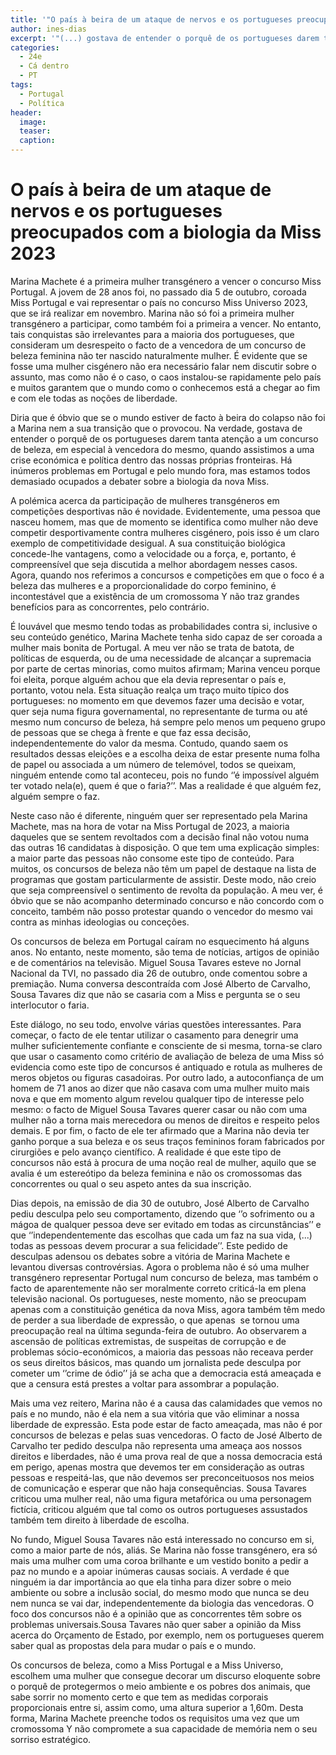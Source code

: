 ```yaml
---
title: '"O país à beira de um ataque de nervos e os portugueses preocupados com a biologia da Miss 2023"'
author: ines-dias
excerpt: '"(...) gostava de entender o porquê de os portugueses darem tanta atenção a um concurso de beleza, em especial à vencedora do mesmo, quando assistimos a uma crise económica e política dentro das nossas próprias fronteiras"'
categories:
  - 24e
  - Cá dentro
  - PT
tags:
  - Portugal
  - Política
header: 
  image: 
  teaser: 
  caption:
---
```


# O país à beira de um ataque de nervos e os portugueses preocupados com a biologia da Miss 2023

Marina Machete é a primeira mulher transgénero a vencer o concurso Miss Portugal. A jovem de 28 anos foi, no passado dia 5 de outubro, coroada Miss Portugal e vai representar o país no concurso Miss Universo 2023, que se irá realizar em novembro. Marina não só foi a primeira mulher transgénero a participar, como também foi a primeira a vencer. No entanto, tais conquistas são irrelevantes para a maioria dos portugueses, que consideram um desrespeito o facto de a vencedora de um concurso de beleza feminina não ter nascido naturalmente mulher. É evidente que se fosse uma mulher cisgénero não era necessário falar nem discutir sobre o assunto, mas como não é o caso, o caos instalou-se rapidamente pelo país e muitos garantem que o mundo como o conhecemos está a chegar ao fim e com ele todas as noções de liberdade. 

Diria que é óbvio que se o mundo estiver de facto à beira do colapso não foi a Marina nem a sua transição que o provocou. Na verdade, gostava de entender o porquê de os portugueses darem tanta atenção a um concurso de beleza, em especial à vencedora do mesmo, quando assistimos a uma crise económica e política dentro das nossas próprias fronteiras. Há inúmeros problemas em Portugal e pelo mundo fora, mas estamos todos demasiado ocupados a debater sobre a biologia da nova Miss.

A polémica acerca da participação de mulheres transgéneros em competições desportivas não é novidade. Evidentemente, uma pessoa que nasceu homem, mas que de momento se identifica como mulher não deve competir desportivamente contra mulheres cisgénero, pois isso é um claro exemplo de competitividade desigual. A sua constituição biológica concede-lhe vantagens, como a velocidade ou a força, e, portanto, é compreensível que seja discutida a melhor abordagem nesses casos. Agora, quando nos referimos a concursos e competições em que o foco é a beleza das mulheres e a proporcionalidade do corpo feminino, é incontestável que a existência de um cromossoma Y não traz grandes benefícios para as concorrentes, pelo contrário.  

É louvável que mesmo tendo todas as probabilidades contra si, inclusive o seu conteúdo genético, Marina Machete tenha sido capaz de ser coroada a mulher mais bonita de Portugal. A meu ver não se trata de batota, de políticas de esquerda, ou de uma necessidade de alcançar a supremacia por parte de certas minorias, como muitos afirmam; Marina venceu porque foi eleita, porque alguém achou que ela devia representar o país e, portanto, votou nela. Esta situação realça um traço muito típico dos portugueses: no momento em que devemos fazer uma decisão e votar, quer seja numa figura governamental, no representante de turma ou até mesmo num concurso de beleza, há sempre pelo menos um pequeno grupo de pessoas que se chega à frente e que faz essa decisão, independentemente do valor da mesma. Contudo, quando saem os resultados dessas eleições e a escolha deixa de estar presente numa folha de papel ou associada a um número de telemóvel, todos se queixam, ninguém entende como tal aconteceu, pois no fundo ‘’é impossível alguém ter votado nela(e), quem é que o faria?’’. Mas a realidade é que alguém fez, alguém sempre o faz. 

Neste caso não é diferente, ninguém quer ser representado pela Marina Machete, mas na hora de votar na Miss Portugal de 2023, a maioria daqueles que se sentem revoltados com a decisão final não votou numa das outras 16 candidatas à disposição. O que tem uma explicação simples: a maior parte das pessoas não consome este tipo de conteúdo. Para muitos, os concursos de beleza não têm um papel de destaque na lista de programas que gostam particularmente de assistir. Deste modo, não creio que seja compreensível o sentimento de revolta da população. A meu ver, é óbvio que se não acompanho determinado concurso e não concordo com o conceito, também não posso protestar quando o vencedor do mesmo vai contra as minhas ideologias ou conceções. 

Os concursos de beleza em Portugal caíram no esquecimento há alguns anos. No entanto, neste momento, são tema de notícias, artigos de opinião e de comentários na televisão. Miguel Sousa Tavares esteve no Jornal Nacional da TVI, no passado dia 26 de outubro, onde comentou sobre a premiação. Numa conversa descontraída com José Alberto de Carvalho, Sousa Tavares diz que não se casaria com a Miss e pergunta se o seu interlocutor o faria. 

Este diálogo, no seu todo, envolve várias questões interessantes. Para começar, o facto de ele tentar utilizar o casamento para denegrir uma mulher suficientemente confiante e consciente de si mesma, torna-se claro que usar o casamento como critério de avaliação de beleza de uma Miss só evidencia como este tipo de concursos é antiquado e rotula as mulheres de meros objetos ou figuras casadoiras. Por outro lado, a autoconfiança de um homem de 71 anos ao dizer que não casava com uma mulher muito mais nova e que em momento algum revelou qualquer tipo de interesse pelo mesmo: o facto de Miguel Sousa Tavares querer casar ou não com uma mulher não a torna mais merecedora ou menos de direitos e respeito pelos demais. E por fim, o facto de ele ter afirmado que a Marina não devia ter ganho porque a sua beleza e os seus traços femininos foram fabricados por cirurgiões e pelo avanço científico. A realidade é que este tipo de concursos não está à procura de uma noção real de mulher, aquilo que se avalia é um estereótipo da beleza feminina e não os cromossomas das concorrentes ou qual o seu aspeto antes da sua inscrição.

Dias depois, na emissão de dia 30 de outubro, José Alberto de Carvalho pediu desculpa pelo seu comportamento, dizendo que ‘’o sofrimento ou a mágoa de qualquer pessoa deve ser evitado em todas as circunstâncias’’ e que ‘’independentemente das escolhas que cada um faz na sua vida, (...) todas as pessoas devem procurar a sua felicidade’’. Este pedido de desculpas adensou os debates sobre a vitória de Marina Machete e levantou diversas controvérsias. Agora o problema não é só uma mulher transgénero representar Portugal num concurso de beleza, mas também o facto de aparentemente não ser moralmente correto criticá-la em plena televisão nacional. Os portugueses, neste momento, não se preocupam apenas com a constituição genética da nova Miss, agora também têm medo de perder a sua liberdade de expressão, o que apenas  se tornou uma preocupação real na última segunda-feira de outubro. Ao observarem a ascensão de políticas extremistas, de suspeitas de corrupção e de problemas sócio-económicos, a maioria das pessoas não receava perder os seus direitos básicos, mas quando um jornalista pede desculpa por cometer um ‘’crime de ódio’’ já se acha que a democracia está ameaçada e que a censura está prestes a voltar para assombrar a população. 

Mais uma vez reitero, Marina não é a causa das calamidades que vemos no país e no mundo, não é ela nem a sua vitória que vão eliminar a nossa liberdade de expressão. Esta pode estar de facto ameaçada, mas não é por concursos de belezas e pelas suas vencedoras. O facto de José Alberto de Carvalho ter pedido desculpa não representa uma ameaça aos nossos direitos e liberdades, não é uma prova real de que a nossa democracia está em perigo, apenas mostra que devemos ter em consideração as outras pessoas e respeitá-las, que não devemos ser preconceituosos nos meios de comunicação e esperar que não haja consequências. Sousa Tavares criticou uma mulher real, não uma figura metafórica ou uma personagem fictícia, criticou alguém que tal como os outros portugueses assustados também tem direito à liberdade de escolha. 

No fundo, Miguel Sousa Tavares não está interessado no concurso em si, como a maior parte de nós, aliás. Se Marina não fosse transgénero, era só mais uma mulher com uma coroa brilhante e um vestido bonito a pedir a paz no mundo e a apoiar inúmeras causas sociais. A verdade é que ninguém ia dar importância ao que ela tinha para dizer sobre o meio ambiente ou sobre a inclusão social, do mesmo modo que nunca se deu nem nunca se vai dar, independentemente da biologia das vencedoras. O foco dos concursos não é a opinião que as concorrentes têm sobre os problemas universais.Sousa Tavares não quer saber a opinião da Miss acerca do Orçamento de Estado, por exemplo, nem os portugueses querem saber qual as propostas dela para mudar o país e o mundo. 

Os concursos de beleza, como a Miss Portugal e a Miss Universo, escolhem uma mulher que consegue decorar um discurso eloquente sobre o porquê de protegermos o meio ambiente e os pobres dos animais, que sabe sorrir no momento certo e que tem as medidas corporais proporcionais entre si, assim como, uma altura superior a 1,60m. Desta forma, Marina Machete preenche todos os requisitos uma vez que um cromossoma Y não compromete a sua capacidade de memória nem o seu sorriso estratégico.

